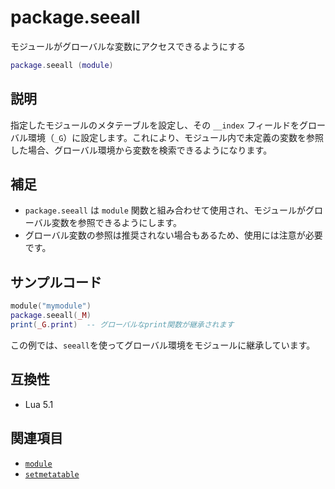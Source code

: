 # package.seeall

モジュールがグローバルな変数にアクセスできるようにする

```lua
package.seeall (module)
```

## 説明

指定したモジュールのメタテーブルを設定し、その `__index` フィールドをグローバル環境（`_G`）に設定します。これにより、モジュール内で未定義の変数を参照した場合、グローバル環境から変数を検索できるようになります。

## 補足

- `package.seeall` は `module` 関数と組み合わせて使用され、モジュールがグローバル変数を参照できるようにします。
- グローバル変数の参照は推奨されない場合もあるため、使用には注意が必要です。

## サンプルコード

```lua
module("mymodule")
package.seeall(_M)
print(_G.print)  -- グローバルなprint関数が継承されます
```

この例では、`seeall`を使ってグローバル環境をモジュールに継承しています。

## 互換性

- Lua 5.1

## 関連項目

- [`module`](module.md)
- [`setmetatable`](../std/setmetatable.md)